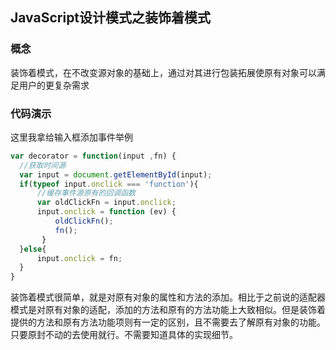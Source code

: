 ## JavaScript设计模式之装饰着模式

### 概念

装饰着模式，在不改变源对象的基础上，通过对其进行包装拓展使原有对象可以满足用户的更复杂需求

### 代码演示

这里我拿给输入框添加事件举例

```javascript 1.6
var decorator = function(input ,fn) {
  //获取时间源
  var input = document.getElementById(input);
  if(typeof input.onclick === 'function'){
      //缓存事件源原有的回调函数
      var oldClickFn = input.onclick;
      input.onclick = function (ev) { 
          oldClickFn();
          fn();
       }
  }else{
      input.onclick = fn;
  }
}
```

装饰着模式很简单，就是对原有对象的属性和方法的添加。相比于之前说的适配器模式是对原有对象的适配，添加的方法和原有的方法功能上大致相似。但是装饰着提供的方法和原有方法功能项则有一定的区别，且不需要去了解原有对象的功能。只要原封不动的去使用就行。不需要知道具体的实现细节。